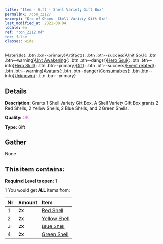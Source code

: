 ```yaml
---
title: "Item - Gift - Shell Variety Gift Box"
permalink: /con_2212/
excerpt: "Era of Chaos  Shell Variety Gift Box"
last_modified_at: 2021-08-04
locale: en
ref: "con_2212.md"
toc: false
classes: wide
---
```

 [Materials](/Items/){: .btn .btn--primary}[Artifacts](/Items/Artifacts/){: .btn .btn--success}[Unit Soul](/Items/UnitSoul/){: .btn .btn--warning}[Unit Awakening](/Items/UnitAwakening/){: .btn .btn--danger}[Hero Soul](/Items/HeroSoul/){: .btn .btn--info}[Hero Skill](/Items/HeroSkill/){: .btn .btn--primary}[Gift](/Items/Gift/){: .btn .btn--success}[Event related](/Items/Events/){: .btn .btn--warning}[Avatars](/Items/Avatars/){: .btn .btn--danger}[Consumables](/Items/Consumables/){: .btn .btn--info}[Unknown](/Items/Unknown/){: .btn .btn--primary}

## Details
 **Description:** Grants 1 Shell Variety Gift Box. A Shell Variety Gift Box grants 2 Red Shells, 2 Yellow Shells, 2 Blue Shells, and 2 Green Shells.

 **Quality:** <span style="color: #DA70D6">OK</span>

 **Type:** Gift

## Gather

  None

## This item contains:

 **Required Level to open:** 1

 1 You would get **ALL** items  from:

  | Nr | Amount |     Item    |
  |:---|:-------|:------------|
  | 1 |  **2x** | [Red Shell](/Items/con_2214/) |  | 
  | 2 |  **2x** | [Yellow Shell](/Items/con_2215/) |  | 
  | 3 |  **2x** | [Blue Shell](/Items/con_2216/) |  | 
  | 4 |  **2x** | [Green Shell](/Items/con_2217/) |  | 
